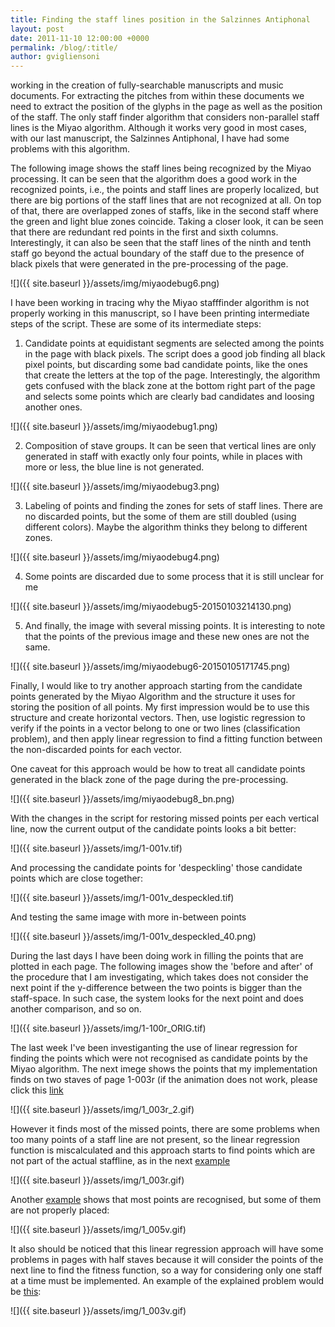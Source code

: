```yaml
---
title: Finding the staff lines position in the Salzinnes Antiphonal
layout: post
date: 2011-11-10 12:00:00 +0000
permalink: /blog/:title/
author: gvigliensoni
---
```


working in the creation of fully-searchable manuscripts and music documents. For extracting the pitches from within these documents we need to extract the position of the glyphs in the page as well as the position of the staff. The only staff finder algorithm that considers non-parallel staff lines is the Miyao algorithm. Although it works very good in most cases, with our last manuscript, the Salzinnes Antiphonal, I have had some problems with this algorithm.

The following image shows the staff lines being recognized by the Miyao processing. It can be seen that the algorithm does a good work in the recognized points, i.e., the points and staff lines are properly localized, but there are big portions of the staff lines that are not recognized at all. On top of that, there are overlapped zones of staffs, like in the second staff where the green and light blue zones coincide. Taking a closer look, it can be seen that there are redundant red points in the first and sixth columns. Interestingly, it can also be seen that the staff lines of the ninth and tenth staff go beyond the actual boundary of the staff due to the presence of black pixels that were generated in the pre-processing of the page.

![]({{ site.baseurl }}/assets/img/miyaodebug6.png)

I have been working in tracing why the Miyao stafffinder algorithm is not properly working in this manuscript, so I have been printing intermediate steps of the script. These are some of its intermediate steps:

1. Candidate points at equidistant segments are selected among the points in the page with black pixels. The script does a good job finding all black pixel points, but discarding some bad candidate points, like the ones that create the letters at the top of the page. Interestingly, the algorithm gets confused with the black zone at the bottom right part of the page and selects some points which are clearly bad candidates and loosing another ones.

![]({{ site.baseurl }}/assets/img/miyaodebug1.png)

2. Composition of stave groups. It can be seen that vertical lines are only generated in staff with exactly only four points, while in places with more or less, the blue line is not generated.

![]({{ site.baseurl }}/assets/img/miyaodebug3.png)

3. Labeling of points and finding the zones for sets of staff lines. There are no discarded points, but the some of them are still doubled (using different colors). Maybe the algorithm thinks they belong to different zones.

![]({{ site.baseurl }}/assets/img/miyaodebug4.png)

4. Some points are discarded due to some process that it is still unclear for me

![]({{ site.baseurl }}/assets/img/miyaodebug5-20150103214130.png)

5. And finally, the image with several missing points. It is interesting to note that the points of the previous image and these new ones are not the same.

![]({{ site.baseurl }}/assets/img/miyaodebug6-20150105171745.png)

Finally, I would like to try another approach starting from the candidate points generated by the Miyao Algorithm and the structure it uses for storing the position of all points. My first impression would be to use this structure and create horizontal vectors. Then, use logistic regression to verify if the points in a vector belong to one or two lines (classification problem), and then apply linear regression to find a fitting function between the non-discarded points for each vector.

One caveat for this approach would be how to treat all candidate points generated in the black zone of the page during the pre-processing.

![]({{ site.baseurl }}/assets/img/miyaodebug8_bn.png)

With the changes in the script for restoring missed points per each vertical line, now the current output of the candidate points looks a bit better:

![]({{ site.baseurl }}/assets/img/1-001v.tif)

And processing the candidate points for 'despeckling' those candidate points which are close together:

![]({{ site.baseurl }}/assets/img/1-001v_despeckled.tif)

And testing the same image with more in-between points

![]({{ site.baseurl }}/assets/img/1-001v_despeckled_40.png)

During the last days I have been doing work in filling the points that are plotted in each page. The following images show the 'before and after' of the procedure that I am investigating, which takes does not consider the next point if the y-difference between the two points is bigger than the staff-space. In such case, the system looks for the next point and does another comparison, and so on.

![]({{ site.baseurl }}/assets/img/1-100r_ORIG.tif)

The last week I've been investiganting the use of linear regression for finding the points which were not recognised as candidate points by the Miyao algorithm. The next imege shows the points that my implementation finds on two staves of page 1-003r (if the animation does not work, please click this [link](http://vigliensoni.com/resources/1_003r_2.gif)

![]({{ site.baseurl }}/assets/img/1_003r_2.gif)

 However it finds most of the missed points, there are some problems when too many points of a staff line are not present, so the linear regression function is miscalculated and this approach starts to find points which are not part of the actual staffline, as in the next [example](http://vigliensoni.com/resources/1_003r.gif)

![]({{ site.baseurl }}/assets/img/1_003r.gif)

 Another [example](http://vigliensoni.com/resources/1_005v.gif) shows that most points are recognised, but some of them are not properly placed:

![]({{ site.baseurl }}/assets/img/1_005v.gif)

It also should be noticed that this linear regression approach will have some problems in pages with half staves because it will consider the points of the next line to find the fitness function, so a way for considering only one staff at a time must be implemented. An example of the explained problem would be [this](http://vigliensoni.com/resources/1_003v.gif):

![]({{ site.baseurl }}/assets/img/1_003v.gif)
